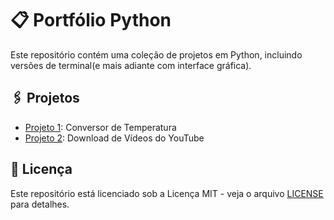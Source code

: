 # 📋 Portfólio Python

Este repositório contém uma coleção de projetos em Python, incluindo versões de terminal(e mais adiante com interface gráfica).

## 🖇️ Projetos

- [Projeto 1](projeto1/README.md): Conversor de Temperatura
- [Projeto 2](projeto2/README.md): Download de Vídeos do YouTube

## 📜 Licença

Este repositório está licenciado sob a Licença MIT - veja o arquivo [LICENSE](LICENSE) para detalhes.